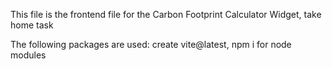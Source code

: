 This file is the frontend file for the Carbon Footprint Calculator Widget, take home task

The following packages are used:
create vite@latest,
npm i for node modules
